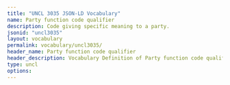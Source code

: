 ```yaml
---
title: "UNCL 3035 JSON-LD Vocabulary"
name: Party function code qualifier
description: Code giving specific meaning to a party.
jsonid: "uncl3035"
layout: vocabulary
permalink: vocabulary/uncl3035/
header_name: Party function code qualifier
header_description: Vocabulary Definition of Party function code qualifier semantics in HTML format. JSON-LD format is available at [uncl3035.jsonld](https://edi3.org/vocabulary/uncl3035.jsonld)
type: uncl
options:
---
```

